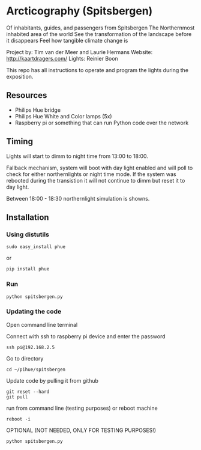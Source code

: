# Arcticography (Spitsbergen)

Of inhabitants, guides, and passengers from Spitsbergen The Northernmost inhabited area of the world See the transformation of the landscape before it disappears Feel how tangible climate change is

Project by: Tim van der Meer and Laurie Hermans
Website: http://kaartdragers.com/
Lights: Reinier Boon

This repo has all instructions to operate and program the lights during the exposition. 

## Resources

- Philips Hue bridge
- Philips Hue White and Color lamps (5x)
- Raspberry pi or something that can run Python code over the network

## Timing

Lights will start to dimm to night time from 13:00 to 18:00.

Fallback mechanism, system will boot with day light enabled and will poll to check for either northernlights or night time mode. If the system was rebooted during the transistion it will not continue to dimm but reset it to day light.

Between 18:00 - 18:30 northernlight simulation is showns.


## Installation

### Using distutils

```
sudo easy_install phue
```
or
```
pip install phue
```

### Run
```
python spitsbergen.py
```

### Updating the code

Open command line terminal 

Connect with ssh to raspberry pi device and enter the password
```
ssh pi@192.168.2.5
```

Go to directory
```
cd ~/pihue/spitsbergen
```

Update code by pulling it from github
```
git reset --hard
git pull
```

run from command line (testing purposes) or reboot machine
```
reboot -i
```
OPTIONAL (NOT NEEDED, ONLY FOR TESTING PURPOSES!)
```
python spitsbergen.py
```
